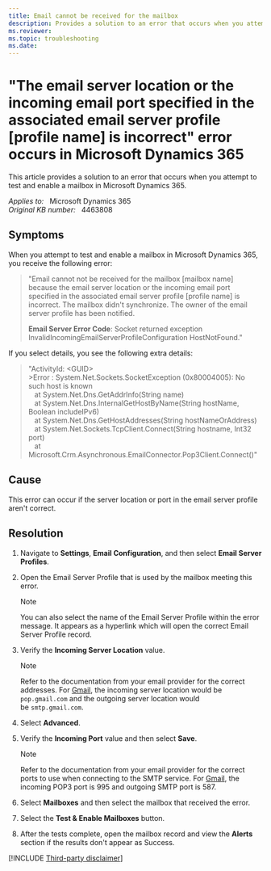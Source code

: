 ```yaml
---
title: Email cannot be received for the mailbox
description: Provides a solution to an error that occurs when you attempt to test and enable a mailbox in Microsoft Dynamics 365.
ms.reviewer: 
ms.topic: troubleshooting
ms.date: 
---
```

# "The email server location or the incoming email port specified in the associated email server profile [profile name] is incorrect" error occurs in Microsoft Dynamics 365

This article provides a solution to an error that occurs when you attempt to test and enable a mailbox in Microsoft Dynamics 365.

_Applies to:_ &nbsp; Microsoft Dynamics 365  
_Original KB number:_ &nbsp; 4463808

## Symptoms

When you attempt to test and enable a mailbox in Microsoft Dynamics 365, you receive the following error:

> "Email cannot not be received for the mailbox [mailbox name] because the email server location or the incoming email port specified in the associated email server profile [profile name] is incorrect. The mailbox didn't synchronize. The owner of the email server profile has been notified.
>
> **Email Server Error Code**: Socket returned exception InvalidIncomingEmailServerProfileConfiguration HostNotFound."

If you select details, you see the following extra details:

> "ActivityId: \<GUID>  
\>Error : System.Net.Sockets.SocketException (0x80004005): No such host is known  
   at System.Net.Dns.GetAddrInfo(String name)  
   at System.Net.Dns.InternalGetHostByName(String hostName, Boolean includeIPv6)  
   at System.Net.Dns.GetHostAddresses(String hostNameOrAddress)  
   at System.Net.Sockets.TcpClient.Connect(String hostname, Int32 port)  
   at Microsoft.Crm.Asynchronous.EmailConnector.Pop3Client.Connect()"

## Cause

This error can occur if the server location or port in the email server profile aren't correct.

## Resolution

1. Navigate to **Settings**, **Email Configuration**, and then select **Email Server Profiles**.  

2. Open the Email Server Profile that is used by the mailbox meeting this error.

    > [!NOTE]
    > You can also select the name of the Email Server Profile within the error message. It appears as a hyperlink which will open the correct Email Server Profile record.

3. Verify the **Incoming Server Location** value.

    > [!NOTE]
    > Refer to the documentation from your email provider for the correct addresses. For [Gmail](https://support.google.com/mail/answer/7104828), the incoming server location would be `pop.gmail.com` and the outgoing server location would be `smtp.gmail.com`.

4. Select **Advanced**.  

5. Verify the **Incoming Port** value and then select **Save**.

    > [!NOTE]
    > Refer to the documentation from your email provider for the correct ports to use when connecting to the SMTP service. For [Gmail](https://support.google.com/mail/answer/7104828), the incoming POP3 port is 995 and outgoing SMTP port is 587.

6. Select **Mailboxes** and then select the mailbox that received the error.  

7. Select the **Test & Enable Mailboxes** button.  

8. After the tests complete, open the mailbox record and view the **Alerts** section if the results don't appear as Success.

[!INCLUDE [Third-party disclaimer](../../includes/third-party-disclaimer.md)]
